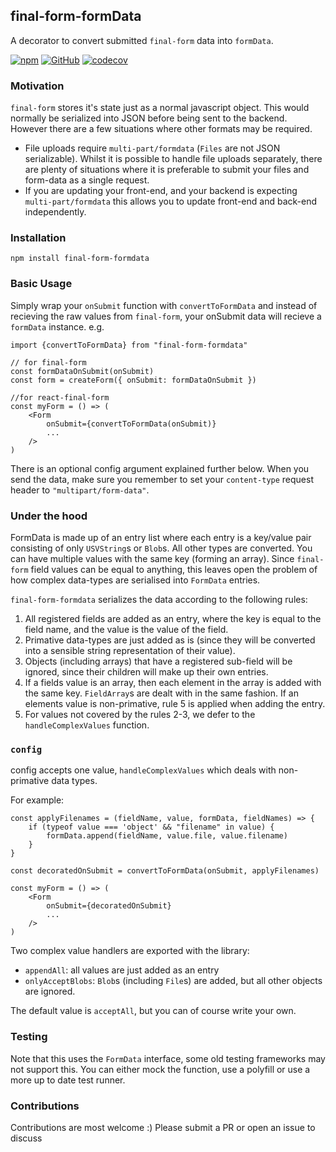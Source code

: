 ## final-form-formData

A decorator to convert submitted `final-form` data into `formData`.

[![npm](https://img.shields.io/npm/v/final-form-formdata?style=flat-square)](https://www.npmjs.com/package/final-form-formdata)
[![GitHub](https://img.shields.io/github/license/tim-mccurrach/final-form-formdata)](https://github.com/tim-mccurrach/final-form-formdata/blob/main/LICENSE)
[![codecov](https://codecov.io/gh/tim-mccurrach/final-form-formdata/branch/main/graph/badge.svg)](https://codecov.io/gh/tim-mccurrach/final-form-formdata)

### Motivation

`final-form` stores it's state just as a normal javascript object. This would normally be serialized into JSON before being sent to the backend. However there are a few situations where other formats may be required.

-   File uploads require `multi-part/formdata` (`Files` are not JSON serializable). Whilst it is possible to handle file uploads separately, there are plenty of situations where it is preferable to submit your files and form-data as a single request.
-   If you are updating your front-end, and your backend is expecting `multi-part/formdata` this allows you to update front-end and back-end independently.

### Installation

```
npm install final-form-formdata
```

### Basic Usage

Simply wrap your `onSubmit` function with `convertToFormData` and instead of recieving the raw values from `final-form`, your onSubmit data will recieve a `formData` instance. e.g.

```
import {convertToFormData} from "final-form-formdata"

// for final-form
const formDataOnSubmit(onSubmit)
const form = createForm({ onSubmit: formDataOnSubmit })

//for react-final-form
const myForm = () => (
	<Form
	    onSubmit={convertToFormData(onSubmit)}
	    ...
	/>
)
```

There is an optional config argument explained further below. When you send the data, make sure you remember to set your `content-type` request header to `"multipart/form-data"`.

### Under the hood

FormData is made up of an entry list where each entry is a key/value pair consisting of only `USVString`s or `Blob`s. All other types are converted. You can have multiple values with the same key (forming an array). Since `final-form` field values can be equal to anything, this leaves open the problem of how complex data-types are serialised into `FormData` entries.

`final-form-formdata` serializes the data according to the following rules:

1.  All registered fields are added as an entry, where the key is equal to the field name, and the value is the value of the field.
2.  Primative data-types are just added as is (since they will be converted into a sensible string representation of their value).
3.  Objects (including arrays) that have a registered sub-field will be ignored, since their children will make up their own entries.
4.  If a fields value is an array, then each element in the array is added with the same key. `FieldArray`s are dealt with in the same fashion. If an elements value is non-primative, rule 5 is applied when adding the entry.
5.  For values not covered by the rules 2-3, we defer to the `handleComplexValues` function.

### `config`

config accepts one value, `handleComplexValues` which deals with non-primative data types.

For example:

```
const applyFilenames = (fieldName, value, formData, fieldNames) => {
    if (typeof value === 'object' && "filename" in value) {
    	formData.append(fieldName, value.file, value.filename)
    }
}

const decoratedOnSubmit = convertToFormData(onSubmit, applyFilenames)

const myForm = () => (
	<Form
	    onSubmit={decoratedOnSubmit}
	    ...
	/>
)

```

Two complex value handlers are exported with the library:

-   `appendAll`: all values are just added as an entry
-   `onlyAcceptBlobs`: `Blob`s (including `File`s) are added, but all other objects are ignored.

The default value is `acceptAll`, but you can of course write your own.

### Testing

Note that this uses the `FormData` interface, some old testing frameworks may not support this. You can either mock the function, use a polyfill or use a more up to date test runner.

### Contributions

Contributions are most welcome :) Please submit a PR or open an issue to discuss
